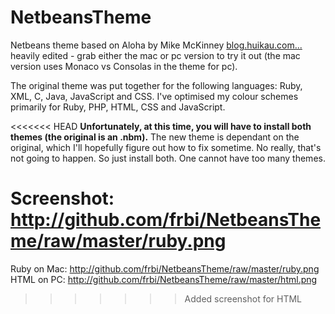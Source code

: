 NetbeansTheme
=============

Netbeans theme based on Aloha by Mike McKinney [blog.huikau.com...](http://blog.huikau.com/2008/04/aloha-color-theme-for-netbeans-61.html) heavily edited - grab either the mac or pc version to try it out (the mac version uses Monaco vs Consolas in the theme for pc).

The original theme was put together for the following languages: Ruby, XML, C, Java, JavaScript and CSS. I've optimised my colour schemes primarily for Ruby, PHP, HTML, CSS and JavaScript.

<<<<<<< HEAD
**Unfortunately, at this time, you will have to install both themes (the original is an .nbm).**
The new theme is dependant on the original, which I'll hopefully figure out how to fix sometime. No really, that's not going to happen. So just install both. One cannot have too many themes.

Screenshot: http://github.com/frbi/NetbeansTheme/raw/master/ruby.png
=======
Ruby on Mac: http://github.com/frbi/NetbeansTheme/raw/master/ruby.png
HTML on PC: http://github.com/frbi/NetbeansTheme/raw/master/html.png
>>>>>>> Added screenshot for HTML
